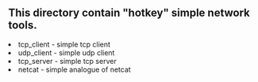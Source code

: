 <h2>This directory contain "hotkey" simple network tools. </h3>
  <li> tcp_client - simple tcp client
  <li> udp_client - simple udp client
  <li> tcp_server - simple tcp server
  <li> netcat - simple analogue of netcat
  
